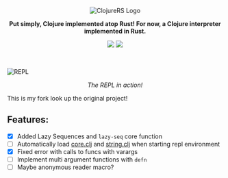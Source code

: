 <p align="center">
  <img src="https://github.com/clojure-rs/ClojureRS/blob/master/logo/clojureRS-logo-horizontal.png" alt="ClojureRS Logo"/>
</p>

<p align="center"><b>Put simply, Clojure implemented atop Rust! For now, a Clojure interpreter implemented in Rust.</b></p>

<p align="center"> 
<img src="https://img.shields.io/github/workflow/status/clojure-rs/ClojureRS/Rust"></a>
<a href="https://discord.gg/mFE3JNr"><img src="https://img.shields.io/discord/703549047901913189?logo=discord"></a>
</p>

<br>

![REPL](https://i.imgur.com/rpioVBP.png)

<p align="center"><i>The REPL in action!</i></p>

This is my fork look up the original project!

## Features:
- [x] Added Lazy Sequences and `lazy-seq` core function
- [ ] Automatically load [core.clj](./src/clojure/core.clj) and [string.clj](./src/clojure/string.clj) when starting repl environment
- [x] Fixed error with calls to funcs with varargs
- [ ] Implement multi argument functions with `defn`
- [ ] Maybe anonymous reader macro?
